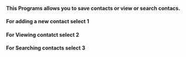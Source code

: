 #### This Programs allows you to save contacts or view or search contacs.

#### For adding a new contact select 1

#### For Viewing contatct select 2

#### For Searching contacts select 3
